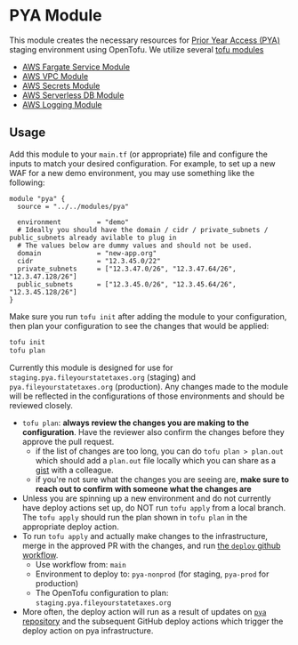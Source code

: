 # PYA Module

This module creates the necessary resources for [Prior Year Access (PYA)](https://github.com/codeforamerica/pya) staging environment using OpenTofu.
We utilize several [tofu modules](https://github.com/codeforamerica/tofu-modules?tab=readme-ov-file)
- [AWS Fargate Service Module](https://github.com/codeforamerica/tofu-modules-aws-fargate-service)
- [AWS VPC Module](https://github.com/codeforamerica/tofu-modules-aws-vpc)
- [AWS Secrets Module](https://github.com/codeforamerica/tofu-modules-aws-secrets)
- [AWS Serverless DB Module](https://github.com/codeforamerica/tofu-modules-aws-serverless-database)
- [AWS Logging Module](https://github.com/codeforamerica/tofu-modules-aws-logging)

## Usage

Add this module to your `main.tf` (or appropriate) file and configure the inputs
to match your desired configuration. For example, to set up a new WAF for a new
demo environment, you may use something like the following:

```hcl
module "pya" {
  source = "../../modules/pya"

  environment         = "demo"
  # Ideally you should have the domain / cidr / private_subnets / public_subnets already avilable to plug in
  # The values below are dummy values and should not be used.
  domain              = "new-app.org"
  cidr                = "12.3.45.0/22"
  private_subnets     = ["12.3.47.0/26", "12.3.47.64/26", "12.3.47.128/26"]
  public_subnets      = ["12.3.45.0/26", "12.3.45.64/26", "12.3.45.128/26"]
}
```

Make sure you run `tofu init` after adding the module to your configuration,
then plan your configuration to see the changes that would be applied:

```bash
tofu init
tofu plan
```

Currently this module is designed for use for `staging.pya.fileyourstatetaxes.org` (staging) and `pya.fileyourstatetaxes.org` (production).
Any changes made to the module will be reflected in the configurations of those environments and should be reviewed closely.

- `tofu plan`: **always review the changes you are making to the configuration**. Have the reviewer also confirm the changes before they approve the pull request.
  - if the list of changes are too long, you can do `tofu plan > plan.out` which should add a `plan.out` file locally which you can share as a [gist](https://gist.github.com/) with a colleague.
  - if you're not sure what the changes you are seeing are, **make sure to reach out to confirm with someone what the changes are**
- Unless you are spinning up a new environment and do not currently have deploy actions set up, do NOT run `tofu apply` from a local branch. The `tofu apply` should run the plan shown in `tofu plan` in the appropriate deploy action.
- To run `tofu apply` and actually make changes to the infrastructure, merge in the approved PR with the changes, and run [the `deploy` github workflow](https://github.com/codeforamerica/tax-benefits-backend/actions/workflows/deploy.yaml).
  - Use workflow from: `main`
  - Environment to deploy to: `pya-nonprod` (for staging, `pya-prod` for production)
  - The OpenTofu configuration to plan: `staging.pya.fileyourstatetaxes.org`
- More often, the deploy action will run as a result of updates on [`pya` repository](https://github.com/codeforamerica/pya) and the subsequent GitHub deploy actions which trigger the deploy action on pya infrastructure.
